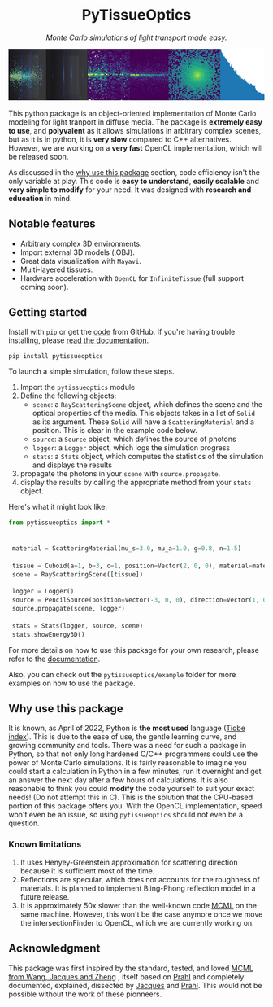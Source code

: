 
<h1 align="center"><b>PyTissueOptics</b></h1>

<p align="center"><i>Monte Carlo simulations of light transport made easy.</i></p>
<p align="center">
<img src="./docs/README.assets/pytissue-demo-banenr.jpg">
</p>

This python package is an object-oriented implementation of Monte Carlo modeling for light tranport in diffuse media. The package is **extremely easy to use**, and **polyvalent** as it allows simulations in arbitrary complex scenes, but as it is in python, it is **very slow** compared to C++ alternatives. However, we are working on a **very fast** OpenCL implementation, which will be released soon.

As discussed in the [why use this package](#why-use-this-package) section, code efficiency isn't the only variable at play. This code is **easy to understand**, **easily scalable** and **very simple to modify** for your need. It was designed with **research and education** in mind.

## Notable features
- Arbitrary complex 3D environments.
- Import external 3D models (.OBJ).
- Great data visualization with `Mayavi`.
- Multi-layered tissues.
- Hardware acceleration with `OpenCL` for `InfiniteTissue` (full support coming soon).

## Getting started
Install with `pip` or get the [code](https://github.com/DCC-Lab/PyTissueOptics) from GitHub. If you're having trouble installing,
please [read the documentation](https://pytissueoptics.readthedocs.io/en/latest/).

```shell
pip install pytissueoptics
```
To launch a simple simulation, follow these steps.
1. Import the `pytissueoptics` module
2. Define the following objects:
    - `scene`: a `RayScatteringScene` object, which defines the scene and the optical properties of the media. This objects takes in a list of `Solid` as its argument. These `Solid` will have a `ScatteringMaterial` and a position. This is clear in the example code below.
    - `source`: a `Source` object, which defines the source of photons
    - `logger`: a `Logger` object, which logs the simulation progress
    - `stats`: a `Stats` object, which computes the statistics of the simulation and displays the results
3. propagate the photons in your `scene` with `source.propagate`.
4. display the results by calling the appropriate method from your `stats` object.

Here's what it might look like:
```python
from pytissueoptics import *

 
 material = ScatteringMaterial(mu_s=3.0, mu_a=1.0, g=0.8, n=1.5)

 tissue = Cuboid(a=1, b=3, c=1, position=Vector(2, 0, 0), material=material)
 scene = RayScatteringScene([tissue])

 logger = Logger()
 source = PencilSource(position=Vector(-3, 0, 0), direction=Vector(1, 0, 0), N=1000)
 source.propagate(scene, logger)

 stats = Stats(logger, source, scene)
 stats.showEnergy3D()
```
For more details on how to use this package for your own research, please refer to the [documentation](https://pytissueoptics.readthedocs.io/en/latest/).

Also, you can check out the `pytissueoptics/example` folder for more examples on how to use the package.


## Why use this package
It is known, as April of 2022, Python is **the most used** language ([Tiobe index](https://www.tiobe.com/tiobe-index/)).
This is due to the ease of use, the gentle learning curve, and growing community and tools. There was a need for 
such a package in Python, so that not only long hardened C/C++ programmers could use the power of Monte Carlo simulations.
It is fairly reasonable to imagine you could start a calculation in Python in a few minutes, run it overnight and get
an answer the next day after a few hours of calculations. It is also reasonable to think you could **modify** the code
yourself to suit your exact needs! (Do not attempt this in C). This is the solution that the CPU-based portion of this package 
offers you. With the OpenCL implementation, speed won't even be an issue, so using `pytissueoptics` should not even be a question.

### Known limitations
1. It uses Henyey-Greenstein approximation for scattering direction because it is sufficient most of the time.
2. Reflections are specular, which does not accounts for the roughness of materials. It is planned to implement Bling-Phong reflection model in a future release.
2. It is approximately 50x slower than the well-known code [MCML](https://omlc.org/software/mc/mcml/) on the same machine. However, this won't be the case anymore once we move the intersectionFinder to OpenCL, which we are currently working on.

## Acknowledgment
This package was first inspired by the standard, tested, and loved [MCML from Wang, Jacques and Zheng](https://omlc.org/software/mc/mcpubs/1995LWCMPBMcml.pdf) , itself based on [Prahl](https://omlc.org/~prahl/pubs/abs/prahl89.html) and completely documented, explained, dissected by [Jacques](https://omlc.org/software/mc/) and [Prahl](https://omlc.org/~prahl/pubs/abs/prahl89.html). This would not be possible without the work of these pionneers.
